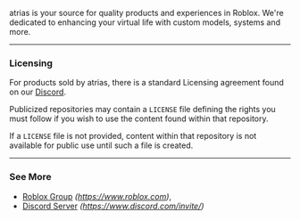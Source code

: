 atrias is your source for quality products and experiences in Roblox. We're dedicated to enhancing your virtual life with custom models, systems and more.

---

### Licensing

For products sold by atrias, there is a standard Licensing agreement found on our [Discord](https://discord.gg/).

Publicized repositories may contain a `LICENSE` file defining the rights you must follow if you wish to use the content found within that repository.

If a `LICENSE` file is not provided, content within that repository is not available for public use until such a file is created.

---

### See More
- [Roblox Group](https://www.roblox.com) *(https://www.roblox.com)*,
- [Discord Server](https://www.discord.com/invite/) *(https://www.discord.com/invite/)*
